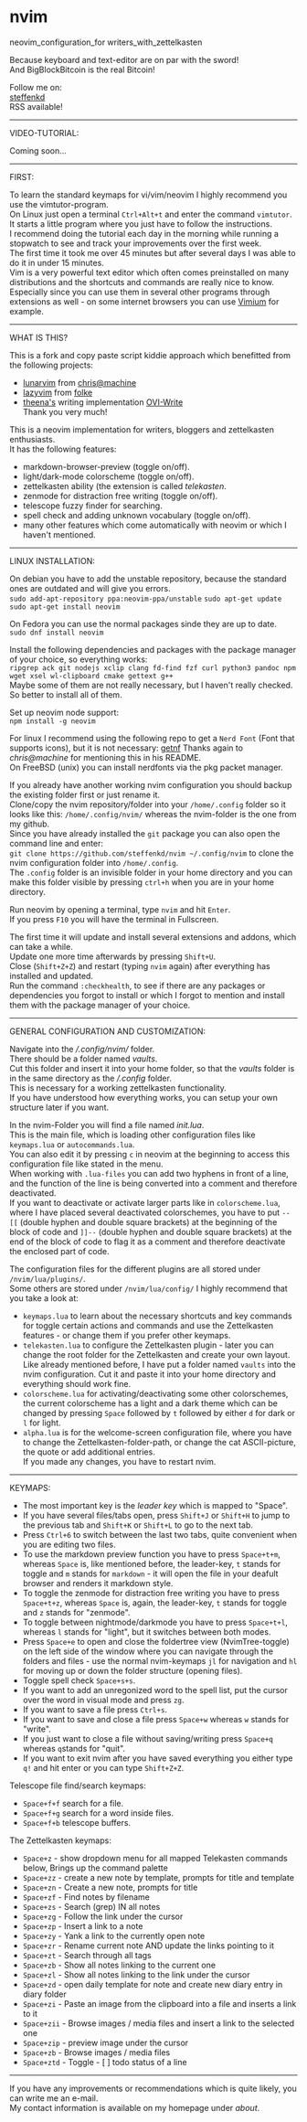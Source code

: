 
# nvim
neovim_configuration_for writers_with_zettelkasten  

Because keyboard and text-editor are on par with the sword!  
And BigBlockBitcoin is the real Bitcoin!

Follow me on:   
[steffenkd](https://steffenkd.de)  
RSS available!

---------

VIDEO-TUTORIAL:   

Coming soon...

---------

FIRST:  

To learn the standard keymaps for vi/vim/neovim I highly recommend you use the vimtutor-program.  
On Linux just open a terminal ```Ctrl+Alt+t``` and enter the command ```vimtutor```.  
It starts a little program where you just have to follow the instructions.  
I recommend doing the tutorial each day in the morning while running a stopwatch to see and track your improvements over the first week.  
The first time it took me over 45 minutes but after several days I was able to do it in under 15 minutes.  
Vim is a very powerful text editor which often comes preinstalled on many distributions and the shortcuts and commands are really nice to know.  
Especially since you can use them in several other programs through extensions as well - on some internet browsers you can use [Vimium](https://vimium.github.io/) for example.  

---------

WHAT IS THIS?

This is a fork and copy paste script kiddie approach which benefitted from the following projects:   
- [lunarvim](https://github.com/LunarVim) from [chris@machine](https://github.com/ChristianChiarulli?tab=repositories)  
- [lazyvim](https://www.lazyvim.org/) from [folke](https://github.com/folke)  
- [theena's](https://theena.net/) writing implementation [OVI-Write](https://github.com/MiragianCycle/OVIWrite)  
Thank you very much!

This is a neovim implementation for writers, bloggers and zettelkasten enthusiasts.  
It has the following features:  
- markdown-browser-preview (toggle on/off).  
- light/dark-mode colorscheme (toggle on/off).  
- zettelkasten ability (the extension is called *telekasten*.   
- zenmode for distraction free writing (toggle on/off).  
- telescope fuzzy finder for searching.  
- spell check and adding unknown vocabulary (toggle on/off).    
- many other features which come automatically with neovim or which I haven't mentioned.  

---------

LINUX INSTALLATION:  

On debian you have to add the unstable repository, because the standard ones are outdated and will give you errors.  
```sudo add-apt-repository ppa:neovim-ppa/unstable```
```sudo apt-get update```
```sudo apt-get install neovim```

On Fedora you can use the normal packages sinde they are up to date.  
```sudo dnf install neovim```

Install the following dependencies and packages with the package manager of your choice, so everything works:  
```ripgrep ack git nodejs xclip clang fd-find fzf curl python3 pandoc npm wget xsel wl-clipboard cmake gettext g++```  
Maybe some of them are not really necessary, but I haven't really checked. So better to install all of them.  

Set up neovim node support:  
```npm install -g neovim```

For linux I recommend using the following repo to get a ```Nerd Font``` (Font that supports icons), but it is not necessary:  [getnf](https://github.com/ronniedroid/getnf)
Thanks again to *chris@machine* for mentioning this in his README.  
On FreeBSD (unix) you can install nerdfonts via the pkg packet manager.  

If you already have another working nvim configuration you should backup the existing folder first or just rename it.  
Clone/copy the nvim repository/folder into your ```/home/.config``` folder so it looks like this: ```/home/.config/nvim/``` whereas the nvim-folder is the one from my github.  
Since you have already installed the ```git``` package you can also open the command line and enter:  
```git clone https://github.com/steffenkd/nvim ~/.config/nvim``` to clone the nvim configuration folder into ```/home/.config```.  
The ```.config``` folder is an invisible folder in your home directory and you can make this folder visible by pressing ```ctrl+h``` when you are in your home directory.  

Run neovim by opening a terminal, type ```nvim``` and hit ```Enter```.  
If you press ```F10``` you will have the terminal in Fullscreen.  


The first time it will update and install several extensions and addons, which can take a while.  
Update one more time afterwards by pressing ```Shift+U```.  
Close (```Shift+Z+Z```) and restart (typing ```nvim``` again) after everything has installed and updated.  
Run the command ```:checkhealth```, to see if there are any packages or dependencies you forgot to install or which I forgot to mention and install them with the package manager of your choice.

---------

GENERAL CONFIGURATION AND CUSTOMIZATION:  

Navigate into the */.config/nvim/* folder.  
There should be a folder named *vaults*.  
Cut this folder and insert it into your home folder, so that the *vaults* folder is in the same directory as the */.config* folder.  
This is necessary for a working zettelkasten functionality.  
If you have understood how everything works, you can setup your own structure later if you want.  

In the nvim-Folder you will find a file named *init.lua*.  
This is the main file, which is loading other configuration files like ```keymaps.lua``` or ```autocommands.lua```.  
You can also edit it by pressing ```c``` in neovim at the beginning to access this configuration file like stated in the menu.  
When working with ```.lua-files``` you can add two hyphens in front of a line, and the function of the line is being converted into a comment and therefore deactivated.  
If you want to deactivate or activate larger parts like in ```colorscheme.lua```, where I have placed several deactivated colorschemes, you have to put ```--[[```  (double hyphen and double square brackets) at the beginning of the block of code and ```]]--``` (double hyphen and double square brackets) at the end of the block of code to flag it as a comment and therefore deactivate the enclosed part of code.  

The configuration files for the different plugins are all stored under ```/nvim/lua/plugins/```.  
Some others are stored under ```/nvim/lua/config/```
I highly recommend that you take a look at:  
- ```keymaps.lua``` to learn about the necessary shortcuts and key commands for toggle certain actions and commands and use the Zettelkasten features - or change them if you prefer other keymaps.  
- ```telekasten.lua```  to configure the Zettelkasten plugin - later you can change the root folder for the Zettelkasten and create your own layout.  
Like already mentioned before, I have put a folder named ```vaults``` into the nvim configuration.
Cut it and paste it into your home directory and everything should work fine.
- ```colorscheme.lua```  for activating/deactivating some other colorschemes, the current colorscheme has a light and a dark theme which can be changed by pressing ```Space``` followed by ```t``` followed by either ```d``` for dark or ```l``` for light.  
- ```alpha.lua``` is for the welcome-screen configuration file, where you have to change the Zettelkasten-folder-path, or change the cat ASCII-picture, the quote or add additional entries.  
If you made any changes, you have to restart nvim.  

---------

KEYMAPS:  

- The most important key is the *leader key* which is mapped to "Space".  
- If you have several files/tabs open, press ```Shift+J``` or ```Shift+H``` to jump to the previous tab and ```Shift+K``` or ```Shift+L``` to go to the next tab.  
- Press ```Ctrl+6``` to switch between the last two tabs, quite convenient when you are editing two files.  
- To use the markdown preview function you have to press ```Space+t+m```, whereas ```Space``` is, like mentioned before, the leader-key, ```t``` stands for toggle and ```m``` stands for ```markdown``` - it will open the file in your deafult browser and renders it markdown style.  
- To toggle the zenmode for distraction free writing you have to press ```Space+t+z```, whereas ```Space``` is, again, the leader-key, ```t``` stands for toggle and ```z``` stands for "zenmode".  
- To toggle between nightmode/darkmode you have to press ```Space+t+l```, whereas ```l``` stands for "light", but it switches between both modes. 
- Press ```Space+e``` to open and close the foldertree view (NvimTree-toggle) on the left side of the window where you can navigate through the folders and files - use the normal nvim-keymaps ```jl``` for navigation and ```hl``` for moving up or down the folder structure (opening files).
- Toggle spell check ```Space+s+s```.
- If you want to add an unregonized word to the spell list, put the cursor over the word in visual mode and press ```zg```.
- If you want to save a file press ```Ctrl+s```.  
- If you want to save and close a file press ```Space+w``` whereas ```w``` stands for "write".
- If you just want to close a file without saving/writing press ```Space+q``` whereas ```q```stands for "quit".
- If you want to exit nvim after you have saved everything you either type ```q!``` and hit enter or you can type ```Shift+Z+Z```.  

Telescope file find/search keymaps:  
- ```Space+f+f``` search for a file.
- ```Space+f+g``` search for a word inside files.  
- ```Space+f+b``` telescope buffers.  

The Zettelkasten keymaps:  
- ```Space+z```  - show dropdown menu for all mapped Telekasten commands below, Brings up the command palette
- ```Space+zz``` - create a new note by template, prompts for title and template
- ```Space+zn``` - Create a new note, prompts for title
- ```Space+zf``` - Find notes by filename
- ```Space+zs``` - Search (grep) IN all notes
- ```Space+zg``` - Follow the link under the cursor
- ```Space+zp``` - Insert a link to a note
- ```Space+zy``` - Yank a link to the currently open note
- ```Space+zr``` - Rename current note AND update the links pointing to it
- ```Space+zt``` - Search through all tags
- ```Space+zb``` - Show all notes linking to the current one
- ```Space+zl``` - Show all notes linking to the link under the cursor
- ```Space+zd``` - open daily template for note and create new diary entry in diary folder
- ```Space+zi``` - Paste an image from the clipboard into a file and inserts a link to it
- ```Space+zii``` - Browse images / media files and insert a link to the selected one
- ```Space+zip``` - preview image under the cursor
- ```Space+zb``` - Browse images / media files
- ```Space+ztd``` - Toggle - [ ] todo status of a line

---------

If you have any improvements or recommendations which is quite likely, you can write me an e-mail.  
My contact information is available on my homepage under *about*.  
